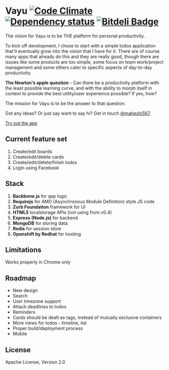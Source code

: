 # Vayu [![Code Climate](https://codeclimate.com/github/maheshj567/vayu.png)](https://codeclimate.com/github/maheshj567/vayu) [![Dependency status](https://gemnasium.com/maheshj567/vayu.png)](https://gemnasium.com/maheshj567/vayu) [![Bitdeli Badge](https://d2weczhvl823v0.cloudfront.net/maheshj567/vayu/trend.png)](https://bitdeli.com/free "Bitdeli Badge")

The vision for Vayu is to be THE platform for personal productivity.

To kick off development, I chose to start with a simple todos application that'll eventually grow into the vision that I have for it. There are of course many apps that already do this and they are really good, though there are issues like some products are too simple, some focus on team work/project management and some others cater to specific aspects of day-to-day productivity.

**The Newton's apple question** - Can there be a productivity platform with the least possible learning curve, and with the ability to morph itself in context to provide the best utility/user experience possible? If yes, how?

The mission for Vayu is to be the answer to that question.

Got any ideas? Or just say want to say hi? Get in touch [@maheshj567](http://twitter.com/maheshj567).

[Try out the app](http://vayu.io)

## Current feature set

1. Create/edit boards
2. Create/edit/delete cards
3. Create/edit/delete/finish todos
4. Login using Facebook

## Stack

1. **Backbone.js** for app logic
2. **Requirejs** for AMD (Asynchronous Module Definition) style JS code
3. **Zurb Foundation** framework for UI
4. **HTML5** localstorage APIs (not using from v0.4)
5. **Express (Node.js)** for backend
6. **MongoDB** for storing data
7. **Redis** for session store
8. **Openshift by Redhat** for hosting 

## Limitations

Works properly in Chrome only

## Roadmap

* New design
* Search
* User timezone support
* Attach deadlines to todos
* Reminders
* Cards should be dealt as tags, instead of mutually exclusive containers
* More views for todos - timeline, list
* Proper build/deployment process
* Mobile

## License

Apache License, Version 2.0